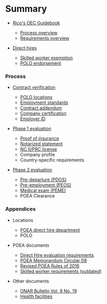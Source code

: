 # Summary

* [Rico's OEC Guidebook](README.md)

  * [Process overview](docs/process_overview.md)
  * [Requirements overview](docs/requirements_overview.md)

* [Direct hires](docs/direct_hire.md)

  * [Skilled worker exemption](docs/direct_hire_exception.md)
  * [POLO endorsement](docs/polo_endorsement.md)

### Process

* [Contract verification](docs/contract.md)

  * [POLO locations](docs/polo_verification.md)
  * [Employment standards](docs/employment_standards.md)
  * [Contract addendum](docs/contract_addendum.md)
  * [Company certification](docs/company_certification.md)
  * [Employer ID](docs/employer_id.md)

* [Phase 1 evaluation](docs/direct_hire_evaluation.md)

  * [Proof of insurance](docs/proof_of_insurance.md)
  * [Notarized statement](docs/notarized_statement.md)
  * [NC II/PRC license](docs/prc_license.md)
  * Company profile
  * Country-specific requirements

* [Phase 2 evaluation](docs/evaluation_phase_2.md)

  * [Pre-departure (PDOS)](docs/pre_departure_orientation_seminar.md)
  * [Pre-employment (PEOS)](docs/pre_employment_orientation_seminar.md)
  * [Medical exam (PEME)](docs/medical_exam.md)
  * POEA Clearance

### Appendices

* Locations

  * [POEA direct hire department](docs/direct_hire_department.md)
  * POLO

* POEA documents

  * [Direct Hire evaluation requirements](docs/evaluation_requirements.md)
  * [POEA Memorandum Circular 08](docs/memorandum_circular_08.md)
  * [Revised POEA Rules of 2016](docs/revised_poea_rules_of_2016.md)
  * [Skilled worker requirements (outdated)](docs/skilled_worker_requirements_outdated.md)

* Other documents

  * [ONAR Bulletin Vol. 8 No. 19](docs/effectivity_of_memorandum_circular_08.md)
  * [Health facilities](docs/health_facilities.md)
